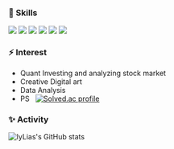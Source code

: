 

<!--
**IyLias/IyLias** is a ✨ _special_ ✨ repository because its `README.md` (this file) appears on your GitHub profile.

Here are some ideas to get you started:

- 🔭 I’m currently working on ...
- 🌱 I’m currently learning ...
- 👯 I’m looking to collaborate on ...
- 🤔 I’m looking for help with ...
- 💬 Ask me about ...
- 📫 How to reach me: ...
- 😄 Pronouns: ...
- ⚡ Fun fact: ...
-->


 ### 🌱 Skills

![](https://img.shields.io/badge/-C-green) 
![](https://img.shields.io/badge/-C%2B%2B-yellowgreen)
<img src="https://img.shields.io/badge/-Python-3776AB?style=flat&logo=Python&logoColor=white"/>
<img src="https://img.shields.io/badge/-JAVA-007396?style=flat&logo=Java&logoColor=white"/>
<img src="https://img.shields.io/badge/-JavaScript-F7DF1E?style=flat&logo=JavaScript&logoColor=white"/>
<img src="https://img.shields.io/badge/-react-61DAFB?style=flat&logo=react&logoColor=black">

### ⚡ Interest 
   
   * Quant Investing and analyzing stock market
   * Creative Digital art 
   * Data Analysis 
   * PS &nbsp; [![Solved.ac 
    profile](http://mazassumnida.wtf/api/mini/generate_badge?boj=sjkwon9707)](https://solved.ac/sjkwon9707)
 



### ✨ Activity

![IyLias's GitHub stats](https://github-readme-stats.vercel.app/api?username=IyLias&show_icons=true&theme=onedark)
